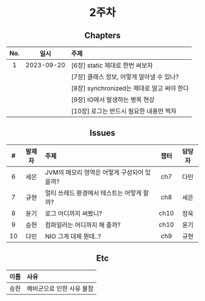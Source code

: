 <div align="center">
  
# 2주차

## Chapters

| No. |    일시    |                         주제                         |
| :-: | :--------: | :-------------------------------------------------- |
|  1  | 2023-09-20 | [6장] static 제대로 한번 써보자  |
|    |            | [7장] 클래스 정보, 어떻게 알아낼 수 있나? |
|    |            | [8장] synchronized는 제대로 알고 써야 한다|
|    |            | [9장] IO에서 발생하는 병목 현상 |
|    |            | [10장] 로그는 반드시 필요한 내용만 찍자|

## Issues

| # | 발제자 |                         주제                          | 챕터 | 담당자 | 
| :-:  | :-:  | :-------------------------------------------------- | :-: | :-:  |
| 6    | 세은 | JVM의 메모리 영역은 어떻게 구성되어 있을까?| ch7 | 다민 |
| 7    | 규현 | 멀티 쓰레드 환경에서 테스트는 어떻게 할까? | ch8 | 세은 | 
| 8    | 윤기 | 로그 어디까지 써봤니? | ch10 | 정욱 | 
| 9    | 승헌 | 컴파일러는 어디까지 해 줄까? | ch10 | 윤기 | 
| 10   | 다민 | NIO 그게 대체 뭔데..?| ch9 | 규현 |


## Etc
| 이름 |                         사유                         |
| :-:  | :-------------------------------------------------- |
| 승헌 | 예비군으로 인한 사유 불참 |
